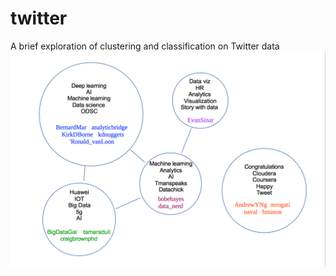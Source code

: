 # twitter
A brief exploration of clustering and classification on Twitter data
!['ROC curves'](clusters.png)
